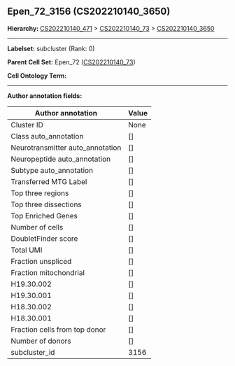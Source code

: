 ## Epen_72_3156 (CS202210140_3650)
<b>Hierarchy: </b>
[CS202210140_471](https://purl.brain-bican.org/taxonomy/CS202210140#CS202210140_471) >
[CS202210140_73](https://purl.brain-bican.org/taxonomy/CS202210140#CS202210140_73) >
[CS202210140_3650](https://purl.brain-bican.org/taxonomy/CS202210140#CS202210140_3650)

---


**Labelset:** subcluster (Rank: 0)

**Parent Cell Set:** Epen_72 ([CS202210140_73](https://purl.brain-bican.org/taxonomy/CS202210140#CS202210140_73))



**Cell Ontology Term:** 

[MARKER GENES.]: #


---

[TRANSFERRED ANNOTATIONS.]: #


[AUTHOR ANNOTATION FIELDS.]: #


**Author annotation fields:**

| Author annotation | Value |
|-------------------|-------|
|Cluster ID|None|
|Class auto_annotation|[]|
|Neurotransmitter auto_annotation|[]|
|Neuropeptide auto_annotation|[]|
|Subtype auto_annotation|[]|
|Transferred MTG Label|[]|
|Top three regions|[]|
|Top three dissections|[]|
|Top Enriched Genes|[]|
|Number of cells|[]|
|DoubletFinder score|[]|
|Total UMI|[]|
|Fraction unspliced|[]|
|Fraction mitochondrial|[]|
|H19.30.002|[]|
|H19.30.001|[]|
|H18.30.002|[]|
|H18.30.001|[]|
|Fraction cells from top donor|[]|
|Number of donors|[]|
|subcluster_id|3156|
